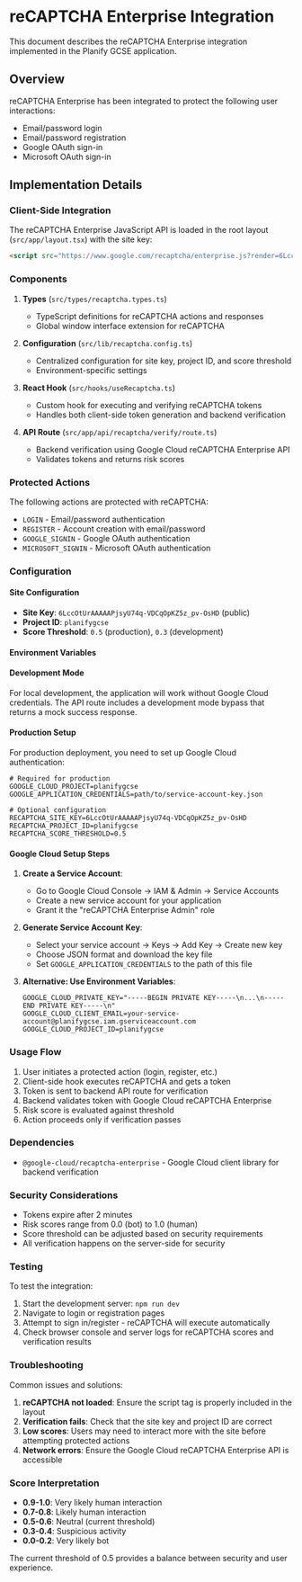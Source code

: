 # reCAPTCHA Enterprise Integration

This document describes the reCAPTCHA Enterprise integration implemented in the Planify GCSE application.

## Overview

reCAPTCHA Enterprise has been integrated to protect the following user interactions:
- Email/password login
- Email/password registration
- Google OAuth sign-in
- Microsoft OAuth sign-in

## Implementation Details

### Client-Side Integration

The reCAPTCHA Enterprise JavaScript API is loaded in the root layout (`src/app/layout.tsx`) with the site key:

```html
<script src="https://www.google.com/recaptcha/enterprise.js?render=6LccOtUrAAAAAPjsyU74q-VDCqOpKZ5z_pv-OsHD"></script>
```

### Components

1. **Types** (`src/types/recaptcha.types.ts`)
   - TypeScript definitions for reCAPTCHA actions and responses
   - Global window interface extension for reCAPTCHA

2. **Configuration** (`src/lib/recaptcha.config.ts`)
   - Centralized configuration for site key, project ID, and score threshold
   - Environment-specific settings

3. **React Hook** (`src/hooks/useRecaptcha.ts`)
   - Custom hook for executing and verifying reCAPTCHA tokens
   - Handles both client-side token generation and backend verification

4. **API Route** (`src/app/api/recaptcha/verify/route.ts`)
   - Backend verification using Google Cloud reCAPTCHA Enterprise API
   - Validates tokens and returns risk scores

### Protected Actions

The following actions are protected with reCAPTCHA:

- `LOGIN` - Email/password authentication
- `REGISTER` - Account creation with email/password
- `GOOGLE_SIGNIN` - Google OAuth authentication
- `MICROSOFT_SIGNIN` - Microsoft OAuth authentication

### Configuration

#### Site Configuration
- **Site Key**: `6LccOtUrAAAAAPjsyU74q-VDCqOpKZ5z_pv-OsHD` (public)
- **Project ID**: `planifygcse`
- **Score Threshold**: `0.5` (production), `0.3` (development)

#### Environment Variables

#### Development Mode

For local development, the application will work without Google Cloud credentials. The API route includes a development mode bypass that returns a mock success response.

#### Production Setup

For production deployment, you need to set up Google Cloud authentication:

```env
# Required for production
GOOGLE_CLOUD_PROJECT=planifygcse
GOOGLE_APPLICATION_CREDENTIALS=path/to/service-account-key.json

# Optional configuration
RECAPTCHA_SITE_KEY=6LccOtUrAAAAAPjsyU74q-VDCqOpKZ5z_pv-OsHD
RECAPTCHA_PROJECT_ID=planifygcse
RECAPTCHA_SCORE_THRESHOLD=0.5
```

#### Google Cloud Setup Steps

1. **Create a Service Account**:
   - Go to Google Cloud Console → IAM & Admin → Service Accounts
   - Create a new service account for your application
   - Grant it the "reCAPTCHA Enterprise Admin" role

2. **Generate Service Account Key**:
   - Select your service account → Keys → Add Key → Create new key
   - Choose JSON format and download the key file
   - Set `GOOGLE_APPLICATION_CREDENTIALS` to the path of this file

3. **Alternative: Use Environment Variables**:
   ```env
   GOOGLE_CLOUD_PRIVATE_KEY="-----BEGIN PRIVATE KEY-----\n...\n-----END PRIVATE KEY-----\n"
   GOOGLE_CLOUD_CLIENT_EMAIL=your-service-account@planifygcse.iam.gserviceaccount.com
   GOOGLE_CLOUD_PROJECT_ID=planifygcse
   ```

### Usage Flow

1. User initiates a protected action (login, register, etc.)
2. Client-side hook executes reCAPTCHA and gets a token
3. Token is sent to backend API route for verification
4. Backend validates token with Google Cloud reCAPTCHA Enterprise
5. Risk score is evaluated against threshold
6. Action proceeds only if verification passes

### Dependencies

- `@google-cloud/recaptcha-enterprise` - Google Cloud client library for backend verification

### Security Considerations

- Tokens expire after 2 minutes
- Risk scores range from 0.0 (bot) to 1.0 (human)
- Score threshold can be adjusted based on security requirements
- All verification happens on the server-side for security

### Testing

To test the integration:

1. Start the development server: `npm run dev`
2. Navigate to login or registration pages
3. Attempt to sign in/register - reCAPTCHA will execute automatically
4. Check browser console and server logs for reCAPTCHA scores and verification results

### Troubleshooting

Common issues and solutions:

1. **reCAPTCHA not loaded**: Ensure the script tag is properly included in the layout
2. **Verification fails**: Check that the site key and project ID are correct
3. **Low scores**: Users may need to interact more with the site before attempting protected actions
4. **Network errors**: Ensure the Google Cloud reCAPTCHA Enterprise API is accessible

### Score Interpretation

- **0.9-1.0**: Very likely human interaction
- **0.7-0.8**: Likely human interaction
- **0.5-0.6**: Neutral (current threshold)
- **0.3-0.4**: Suspicious activity
- **0.0-0.2**: Very likely bot

The current threshold of 0.5 provides a balance between security and user experience.
